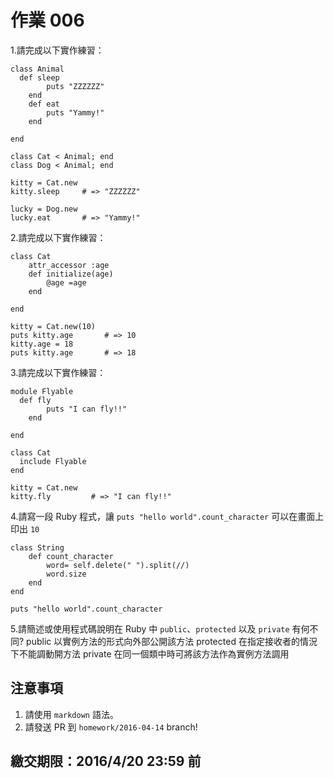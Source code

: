 # 作業 006

1.請完成以下實作練習：

```
class Animal
  def sleep
		puts "ZZZZZZ"
	end
	def eat
		puts "Yammy!"
	end

end

class Cat < Animal; end
class Dog < Animal; end

kitty = Cat.new
kitty.sleep     # => "ZZZZZZ"

lucky = Dog.new
lucky.eat       # => "Yammy!"
```

2.請完成以下實作練習：

```
class Cat
 	attr_accessor :age
	def initialize(age)
		@age =age
	end

end

kitty = Cat.new(10)
puts kitty.age       # => 10
kitty.age = 18
puts kitty.age       # => 18
```

3.請完成以下實作練習：

```
module Flyable
  def fly
		puts "I can fly!!"
	end

end

class Cat
  include Flyable
end

kitty = Cat.new
kitty.fly         # => "I can fly!!"
```

4.請寫一段 Ruby 程式，讓 `puts "hello world".count_character` 可以在畫面上印出 `10`
```
class String
	def count_character
		word= self.delete(" ").split(//)
		word.size
	end
end

puts "hello world".count_character
```
5.請簡述或使用程式碼說明在 Ruby 中 `public`、`protected` 以及 `private` 有何不同?
public 以實例方法的形式向外部公開該方法
protected 在指定接收者的情況下不能調動開方法
private 在同一個類中時可將該方法作為實例方法調用

## 注意事項

1. 請使用 `markdown` 語法。
2. 請發送 PR 到 `homework/2016-04-14` branch!

## 繳交期限：2016/4/20 23:59 前
